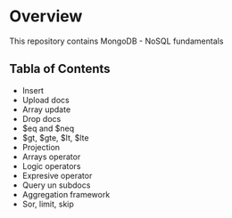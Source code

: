# Overview 
This repository contains MongoDB - NoSQL fundamentals

## Tabla of Contents
- Insert
- Upload docs
- Array update
- Drop docs
- $eq and $neq
- $gt, $gte, $lt, $lte
- Projection
- Arrays operator
- Logic operators
- Expresive operator
- Query un subdocs
- Aggregation framework
- Sor, limit, skip
